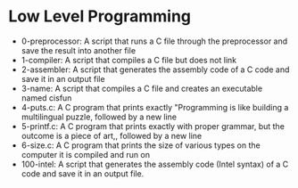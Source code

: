 # Low Level Programming
* 0-preprocessor: A script that runs a C file through the preprocessor and save the result into another file
* 1-compiler: A script that compiles a C file but does not link
* 2-assembler: A script that generates the assembly code of a C code and save it in an output file
* 3-name: A script that compiles a C file and creates an executable named cisfun
* 4-puts.c: A C program that prints exactly "Programming is like building a multilingual puzzle, followed by a new line
* 5-printf.c: A C program that prints exactly with proper grammar, but the outcome is a piece of art,, followed by a new line
* 6-size.c: A C program that prints the size of various types on the computer it is compiled and run on
* 100-intel: A script that generates the assembly code (Intel syntax) of a C code and save it in an output file.
